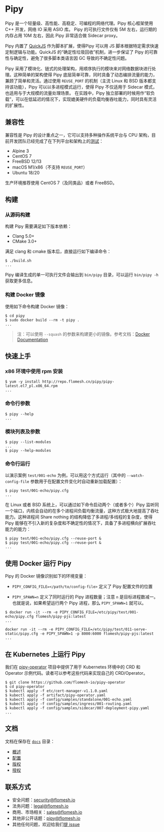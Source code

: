 # Pipy

Pipy 是一个轻量级、高性能、高稳定、可编程的网络代理。Pipy 核心框架使用 C++ 开发，网络 IO 采用 ASIO 库。
Pipy 的可执行文件仅有 5M 左右，运行期的内存占用 10M 左右，因此 Pipy 非常适合做 Sidecar proxy。

Pipy 内置了 [QuickJS](https://github.com/bellard/quickjs) 作为脚本扩展，使得Pipy 可以用 JS 脚本根据特定需求快速定制逻辑与功能。QuickJS 的“确定性垃圾回收”机制，进一步保证了 Pipy 的可靠性与确定性，避免了很多脚本类语言因 GC 导致的不确定性问题。

Pipy 采用了模块化、链式的处理架构，用顺序执行的模块来对网络数据块进行处理。这种简单的架构使得 Pipy 底层简单可靠，同时具备了动态编排流量的能力，兼顾了简单和灵活。通过使用 `REUSE_PORT` 的机制（主流 Linux 和 BSD
版本都支持该功能），Pipy 可以以多进程模式运行，使得 Pipy 不仅适用于 Sidecar 模式，也适用与于大规模的流量处理场景。
在实践中，Pipy 独立部署的时候用作“软负载”，可以在低延迟的情况下，实现媲美硬件的负载均衡吞吐能力，同时具有灵活的扩展性。

## 兼容性

兼容性是 Pipy 的设计重点之一，它可以支持多种操作系统平台与 CPU 架构，目前开发团队已经完成了在下列平台和架构上的[测试](doc-fix/test)：

* Alpine 3
* CentOS 7
* FreeBSD 12/13
* macOS M1/x86（不支持 `REUSE_PORT`）
* Ubuntu 18/20

生产环境推荐使用 CentOS 7（及同类品）或者 FreeBSD。

## 构建

### 从源码构建

构建 Pipy 需要满足如下版本依赖：

* Clang 5.0+
* CMake 3.0+

满足 clang 和 cmake 版本后，直接运行如下编译命令：

```command
$ ./build.sh
...
```

Pipy 编译生成的单一可执行文件会输出到 `bin/pipy` 目录，可以运行 `bin/pipy -h` 获取更多信息。

### 构建 Docker 镜像

使用如下命令构建 Docker 镜像：

```command
$ cd pipy
$ sudo docker build --rm -t pipy .
...
```

> 注：可以使用 `--squash` 的参数来构建更小的镜像。参考文档：[Docker Documentation](https://docs.docker.com/engine/reference/commandline/image_build/)

## 快速上手

### x86 环境中使用 rpm 安装

```command
$ yum -y install http://repo.flomesh.cn/pipy/pipy-latest.el7_pl.x86_64.rpm
...
```

### 命令行参数

```command
$ pipy --help
...
```

### 模块列表及参数

```command
$ pipy --list-modules
...
$ pipy --help-modules
```

### 命令行运行

以演示案例 `test/001-echo` 为例，可以用这个方式运行（其中的 `--watch-config-file` 参数用于在配置文件变化时自动重新加载配置）：

```command
$ pipy test/001-echo/pipy.cfg
...
```

在 Linux 或者 BSD 系统上，可以通过如下命令启动两个（或者多个）Pipy 监听同一个端口，内核会自动的在多个进程间负载均衡流量，这种方式极大地提高了吞吐能力。这种进程间 Share nothing 的结构降低了多进程/多线程的复杂度，使得 Pipy 能够在不引入新的复杂度和不确定性的情况下，具备了多进程横向扩展吞吐能力的能力：

```command
$ pipy test/001-echo/pipy.cfg --reuse-port &
$ pipy test/001-echo/pipy.cfg --reuse-port &
...
```

## 使用 Docker 运行 Pipy

Pipy 的 Docker 镜像识别如下的环境变量：

* `PIPY_CONFIG_FILE=</path/to/config-file>` 定义了 Pipy 配置文件的位置

* `PIPY_SPAWN=n` 定义了同时运行的 Pipy 进程数量；注意 `n` 是目标进程数减一。也就是说，如果希望运行两个 Pipy 进程，那么 `PIPY_SPAWN=1` 就可以。

```command
$ docker run -it --rm -e PIPY_CONFIG_FILE=/etc/pipy/test/001-echo/pipy.cfg flomesh/pipy-pjs:latest
...
```

```command
docker run -it --rm -e PIPY_CONFIG_FILE=/etc/pipy/test/011-serve-static/pipy.cfg -e PIPY_SPAWN=1 -p 8000:6000 flomesh/pipy-pjs:latest
...
```

## 在 Kubernetes 上运行 Pipy

我们在 [pipy-operator](https://github.com/flomesh-io/pipy-operator) 项目中提供了用于 Kubernetes 环境中的 CRD 和 Operator 示例代码。读者可以参考这些代码来实现自己的 CRD/Operator。

```command
$ git clone https://github.com/flomesh-io/pipy-operator
$ cd pipy-operator
$ kubectl apply -f etc/cert-manager-v1.1.0.yaml
$ kubectl apply -f artifact/pipy-operator.yaml
$ kubectl apply -f config/samples/standalone/001-echo.yaml
$ kubectl apply -f config/samples/ingress/001-routing.yaml
$ kubectl apply -f config/samples/sidecar/007-deployment-pipy.yaml
...
```

## 文档

文档在保存在 [`docs`](docs) 目录：

* [概述](docs/overview.md)
* [配置](docs/configuration.md)
* [版权](COPYRIGHT)
* [授权](LICENCE)

## 联系方式

* 安全问题：security@flomesh.io
* 法务问题：legal@flomesh.io
* 商用、市场相关：sales@flomesh.io
* 其他非公开话题：pipy@flomesh.io
* 其他任何问题，欢迎给我们[提 issue](https://github.com/flomesh-io/pipy/issues)
